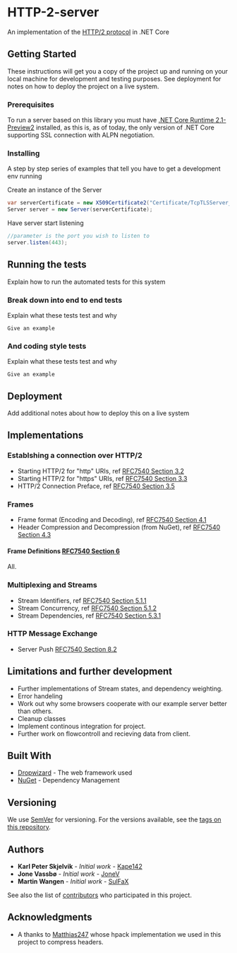 # HTTP-2-server

An implementation of the [HTTP/2 protocol](https://tools.ietf.org/html/rfc7540) in .NET Core

## Getting Started

These instructions will get you a copy of the project up and running on your local machine for development and testing purposes. See deployment for notes on how to deploy the project on a live system.

### Prerequisites

To run a server based on this library you must have [.NET Core Runtime 2.1-Preview2](https://github.com/dotnet/core/blob/master/release-notes/download-archives/2.1.0-preview2-download.md) installed, as this is, as of today, the only version of .NET Core supporting SSL connection with ALPN negotiation.



### Installing

A step by step series of examples that tell you have to get a development env running

Create an instance of the Server

```cs
var serverCertificate = new X509Certificate2("Certificate/TcpTLSServer_TemporaryKey.pfx", "1234");
Server server = new Server(serverCertificate);
```

Have server start listening

```cs
//parameter is the port you wish to listen to
server.listen(443);
```

## Running the tests

Explain how to run the automated tests for this system

### Break down into end to end tests

Explain what these tests test and why

```
Give an example
```

### And coding style tests

Explain what these tests test and why

```
Give an example
```

## Deployment

Add additional notes about how to deploy this on a live system


## Implementations

### Establshing a connection over HTTP/2
* Starting HTTP/2 for "http" URIs, ref [RFC7540 Section 3.2](https://tools.ietf.org/html/rfc7540#section-3.2)
* Starting HTTP/2 for "https" URIs, ref [RFC7540 Section 3.3](https://tools.ietf.org/html/rfc7540#section-3.3)
* HTTP/2 Connection Preface, ref [RFC7540 Section 3.5](https://tools.ietf.org/html/rfc7540#section-3.5)

### Frames
* Frame format (Encoding and Decoding), ref [RFC7540 Section 4.1](https://tools.ietf.org/html/rfc7540#section-4.1)
* Header Compression and Decompression (from NuGet), ref [RFC7540 Section 4.3](https://tools.ietf.org/html/rfc7540#section-4.3)

#### Frame Definitions [RFC7540 Section 6](https://tools.ietf.org/html/rfc7540#section-6)
All.

### Multiplexing and Streams

* Stream Identifiers, ref [RFC7540 Section 5.1.1](https://tools.ietf.org/html/rfc7540#section-5.1.1)
* Stream Concurrency, ref [RFC7540 Section 5.1.2](https://tools.ietf.org/html/rfc7540#section-5.1.2)
* Stream Dependencies, ref [RFC7540 Section 5.3.1](https://tools.ietf.org/html/rfc7540#section-5.3.1)

### HTTP Message Exchange
* Server Push [RFC7540 Section 8.2](https://tools.ietf.org/html/rfc7540#section-8.2)

## Limitations and further development

* Further implementations of Stream states, and dependency weighting.
* Error handeling
* Work out why some browsers cooperate with our example server better than others.
* Cleanup classes
* Implement continous integration for project.
* Further work on flowcontroll and recieving data from client.

## Built With

* [Dropwizard](http://www.dropwizard.io/1.0.2/docs/) - The web framework used
* [NuGet](https://nuget.org/) - Dependency Management

## Versioning

We use [SemVer](http://semver.org/) for versioning. For the versions available, see the [tags on this repository](https://github.com/kape142/HTTP-2-server/tags). 

## Authors

* **Karl Peter Skjelvik** - *Initial work* - [Kape142](https://github.com/kape142)
* **Jone Vassbø** - *Initial work* - [JoneV](https://github.com/jonev)
* **Martin Wangen** - *Initial work* - [SulFaX](https://github.com/sulfax)

See also the list of [contributors](https://github.com/kape142/HTTP-2-server/graphs/contributors) who participated in this project.

## Acknowledgments

* A thanks to [Matthias247](https://github.com/Matthias247/) whose hpack implementation we used in this project to compress headers.

